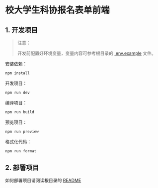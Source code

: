 # 校大学生科协报名表单前端

## 1. 开发项目

> 注意：
>
> 开发前配置好环境变量，变量内容可参考根目录的 [.env.example](.env.example) 文件。

安装依赖：

```sh
npm install
```

开发项目：

```sh
npm run dev
```

编译项目：

```sh
npm run build
```

预览项目：

```sh
npm run preview
```

格式化代码：

```sh
npm run format
```

## 2. 部署项目

如何部署项目请阅读根目录的 [README](../README.md)
